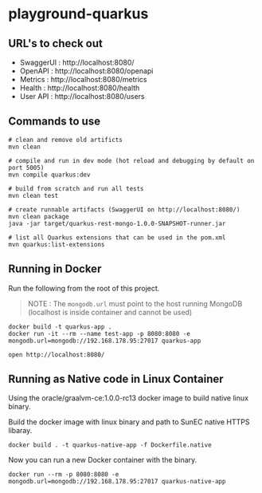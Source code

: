 # playground-quarkus


## URL's to check out
- SwaggerUI : http://localhost:8080/
- OpenAPI : http://localhost:8080/openapi 
- Metrics : http://localhost:8080/metrics
- Health : http://localhost:8080/health
- User API : http://localhost:8080/users


## Commands to use
```
# clean and remove old artificts
mvn clean

# compile and run in dev mode (hot reload and debugging by default on port 5005)
mvn compile quarkus:dev

# build from scratch and run all tests
mvn clean test

# create runnable artifacts (SwaggerUI on http://localhost:8080/)
mvn clean package
java -jar target/quarkus-rest-mongo-1.0.0-SNAPSHOT-runner.jar

# list all Quarkus extensions that can be used in the pom.xml
mvn quarkus:list-extensions
```

## Running in Docker
Run the following from the root of this project.
> NOTE : The `mongodb.url` must point to the host running MongoDB (localhost is inside container and cannot be used)
```
docker build -t quarkus-app .
docker run -it --rm --name test-app -p 8080:8080 -e mongodb.url=mongodb://192.168.178.95:27017 quarkus-app

open http://localhost:8080/
```

## Running as Native code in Linux Container
Using the oracle/graalvm-ce:1.0.0-rc13 docker image to build native linux binary.

Build the docker image with linux binary and path to SunEC native HTTPS libaray.
```
docker build . -t quarkus-native-app -f Dockerfile.native
```
Now you can run a new Docker container with the binary.
```
docker run --rm -p 8080:8080 -e mongodb.url=mongodb://192.168.178.95:27017 quarkus-native-app
```
